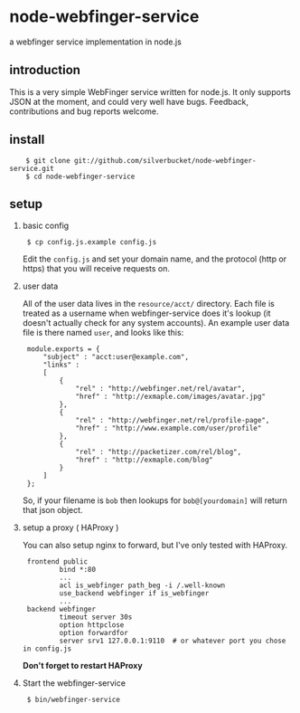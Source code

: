 node-webfinger-service
========================

a webfinger service implementation in node.js

introduction
------------

This is a very simple WebFinger service written for node.js. It only supports
JSON at the moment, and could very well have bugs. Feedback, contributions
and bug reports welcome.


install
-------

		$ git clone git://github.com/silverbucket/node-webfinger-service.git
		$ cd node-webfinger-service

setup
-----

1. basic config

		$ cp config.js.example config.js

	Edit the `config.js` and set your domain name, and the protocol (http or 
	https) that you will receive requests on.

2. user data

	All of the user data lives in the `resource/acct/` directory. Each file is
	treated as a username when webfinger-service does it's lookup (it doesn't
	actually check for any system accounts). An example
	user data file is there named `user`, and looks like this:

		module.exports = {
			"subject" : "acct:user@example.com",
			"links" :
			[
				{
					"rel" : "http://webfinger.net/rel/avatar",
					"href" : "http://exmaple.com/images/avatar.jpg"
				},
				{
					"rel" : "http://webfinger.net/rel/profile-page",
					"href" : "http://www.example.com/user/profile"
				},
				{
					"rel" : "http://packetizer.com/rel/blog",
					"href" : "http://exmaple.com/blog"
				}
			]
		};

	So, if your filename is `bob` then lookups for `bob@[yourdomain]` will return
	that json object.

3. setup a proxy ( HAProxy )

	You can also setup nginx to forward, but I've only tested with HAProxy.

		frontend public
				bind *:80
				...
				acl is_webfinger path_beg -i /.well-known
				use_backend webfinger if is_webfinger
				...
		backend webfinger
				timeout server 30s
				option httpclose
				option forwardfor
				server srv1 127.0.0.1:9110  # or whatever port you chose in config.js

	**Don't forget to restart HAProxy**

4. Start the webfinger-service

		$ bin/webfinger-service

